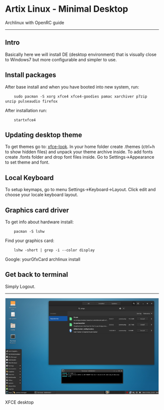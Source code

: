 # Artix Linux - Minimal Desktop

Archlinux with OpenRC guide 

---

## Intro

Basically here we will install DE (desktop environment) that is visually
close to Windows7 but more configurable and simpler to use. 

## Install packages

After base install and when you have booted into new system, run:

        sudo pacman -S xorg xfce4 xfce4-goodies pamac xarchiver p7zip unzip pulseaudio firefox    
        
After installation run:

        startxfce4

## Updating desktop theme

To get themes go to: [xfce-look](https://www.xfce-look.org). In your home folder
create .themes (ctrl+h to show hidden files) and unpack your theme archive inside. 
To add fonts create .fonts folder and drop font files inside.
Go to Settings->Appearance to set theme and font.


## Local Keyboard

To setup keymaps, go to menu Settings->Keyboard->Layout.
Click edit and choose your locale keyboard layout.

## Graphics card driver
To get info about hardware install:

        pacman -S lshw

Find your graphics card: 

        lshw -short | grep -i --color display

Google:
        yourGfxCard archlinux install



## Get back to terminal

Simply Logout.
        
---
![alt text](https://raw.githubusercontent.com/damir-sijakovic/artix/master/files/xfce.png)

XFCE desktop
